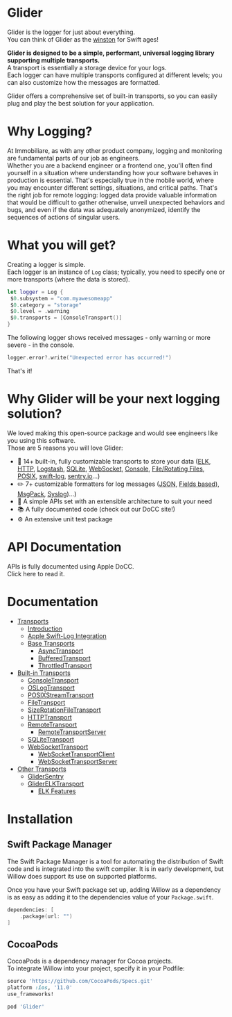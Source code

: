 # Glider

Glider is the logger for just about everything.  
You can think of Glider as the [winston](https://github.com/winstonjs/winston) for Swift ages!

**Glider is designed to be a simple, performant, universal logging library supporting multiple transports.**  
A transport is essentially a storage device for your logs.  
Each logger can have multiple transports configured at different levels; you can also customize how the messages are formatted.

Glider offers a comprehensive set of built-in transports, so you can easily plug and play the best solution for your application.

# Why Logging?

At Immobiliare, as with any other product company, logging and monitoring are fundamental parts of our job as engineers.  
Whether you are a backend engineer or a frontend one, you'll often find yourself in a situation where understanding how your software behaves in production is essential.
That's especially true in the mobile world, where you may encounter different settings, situations, and critical paths.
That's the right job for remote logging: logged data provide valuable information that would be difficult to gather otherwise, unveil unexpected behaviors and bugs, and even if the data was adequately anonymized, identify the sequences of actions of singular users.

# What you will get?

Creating a logger is simple.  
Each logger is an instance of `Log` class; typically, you need to specify one or more transports (where the data is stored).

```swift
let logger = Log {
 $0.subsystem = "com.myawesomeapp"
 $0.category = "storage"
 $0.level = .warning
 $0.transports = [ConsoleTransport()]
}
```

The following logger shows received messages - only warning or more severe - in the console.

```swift
logger.error?.write("Unexpected error has occurred!")
```

That's it!

# Why Glider will be your next logging solution?

We loved making this open-source package and would see engineers like you using this software.  
Those are 5 reasons you will love Glider:

- 🧩 14+ built-in, fully customizable transports to store your data ([ELK](https://github.com/malcommac/Glider/tree/main/GliderELK/Sources), [HTTP](https://github.com/malcommac/Glider/blob/main/Glider/Sources/Transports/HTTPTransport/HTTPTransport.swift), [Logstash](https://github.com/malcommac/Glider/tree/main/Glider/Sources/Transports/LogstashTransport), [SQLite](https://github.com/malcommac/Glider/tree/main/Glider/Sources/Transports/SQLiteTransport), [WebSocket](https://github.com/malcommac/Glider/tree/main/Glider/Sources/Transports/WebSocketTransport), [Console](https://github.com/malcommac/Glider/tree/main/Glider/Sources/Transports/Console), [File/Rotating Files](https://github.com/malcommac/Glider/tree/main/Glider/Sources/Transports/File), [POSIX](https://github.com/malcommac/Glider/tree/main/Glider/Sources/Transports/File/POSIXTransports), [swift-log](https://github.com/malcommac/Glider/tree/main/GliderSwiftLog/Sources), [sentry.io](https://github.com/malcommac/Glider/tree/main/GliderSentry/Sources)...)
- ✏️ 7+ customizable formatters for log messages ([JSON](https://github.com/malcommac/Glider/tree/main/Glider/Sources/Formatters/JSONFormatter), [Fields based](https://github.com/malcommac/Glider/tree/main/Glider/Sources/Formatters/FieldsFormatter)), [MsgPack](https://github.com/malcommac/Glider/tree/main/Glider/Sources/Formatters/MsgPackFormatter), [Syslog](https://github.com/malcommac/Glider/tree/main/Glider/Sources/Formatters/SysLogFormatter))...)
- 🚀 A simple APIs set with an extensible architecture to suit your need
- 📚 A fully documented code (check out our DoCC site!)
- ⚙️ An extensive unit test package

# API Documentation

APIs is fully documented using Apple DoCC.  
Click here to read it.
# Documentation

- [Transports](./Documentation/Logger.md#transports)
  - [Introduction](./Documentation/Logger.md#introduction)
  - [Apple Swift-Log Integration](./Documentation/Logger.md#apple-swift-log-integration)
  - [Base Transports](./Documentation/Logger.md#base-transports)
    - [AsyncTransport](./Documentation/Logger.md#asynctransport)
    - [BufferedTransport](./Documentation/Logger.md#bufferedtransport)
    - [ThrottledTransport](./Documentation/Logger.md#throttledtransport)
- [Built-in Transports](#built-in-transports)
  - [ConsoleTransport](./Documentation/Logger.md#consoletransport)
  - [OSLogTransport](./Documentation/Logger.md#oslogtransport)
  - [POSIXStreamTransport](./Documentation/Logger.md#posixstreamtransport)
  - [FileTransport](./Documentation/Logger.md#filetransport)
  - [SizeRotationFileTransport](./Documentation/Logger.md#sizerotationfiletransport)
  - [HTTPTransport](./Documentation/Logger.md#httptransport)
  - [RemoteTransport](./Documentation/Logger.md#remotetransport)
    - [RemoteTransportServer](./Documentation/Logger.md#remotetransportserver)
  - [SQLiteTransport](./Documentation/Logger.md#sqlitetransport)
  - [WebSocketTransport](./Documentation/Logger.md#websockettransport)
    - [WebSocketTransportClient](./Documentation/Logger.md#websockettransportclient)
    - [WebSocketTransportServer](./Documentation/Logger.md#websockettransportserver)
- [Other Transports](./Documentation/Logger.md#other-transports)
  - [GliderSentry](./Documentation/Logger.md#glidersentry)
  - [GliderELKTransport](./Documentation/Logger.md#gliderelktransport)
    - [ELK Features](./Documentation/Logger.md#elk-features)

# Installation

## Swift Package Manager

The Swift Package Manager is a tool for automating the distribution of Swift code and is integrated into the swift compiler. It is in early development, but Willow does support its use on supported platforms.

Once you have your Swift package set up, adding Willow as a dependency is as easy as adding it to the dependencies value of your `Package.swift`.

```swift
dependencies: [
    .package(url: "")
]
```
## CocoaPods

CocoaPods is a dependency manager for Cocoa projects.  
To integrate Willow into your project, specify it in your Podfile:

```ruby
source 'https://github.com/CocoaPods/Specs.git'
platform :ios, '11.0'
use_frameworks!

pod 'Glider'
```